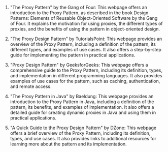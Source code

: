

1. "The Proxy Pattern" by the Gang of Four: This webpage offers an introduction to the Proxy Pattern, as described in the book Design Patterns: Elements of Reusable Object-Oriented Software by the Gang of Four. It explains the motivation for using proxies, the different types of proxies, and the benefits of using the pattern in object-oriented design.

2. "The Proxy Design Pattern" by TutorialsPoint: This webpage provides an overview of the Proxy Pattern, including a definition of the pattern, its different types, and examples of use cases. It also offers a step-by-step guide for implementing the pattern in practical applications.

3. "Proxy Design Pattern" by GeeksforGeeks: This webpage offers a comprehensive guide to the Proxy Pattern, including its definition, types, and implementation in different programming languages. It also provides examples of use cases for the pattern, such as caching, authentication, and remote access.

4. "The Proxy Pattern in Java" by Baeldung: This webpage provides an introduction to the Proxy Pattern in Java, including a definition of the pattern, its benefits, and examples of implementation. It also offers a detailed guide for creating dynamic proxies in Java and using them in practical applications.

5. "A Quick Guide to the Proxy Design Pattern" by DZone: This webpage offers a brief overview of the Proxy Pattern, including its definition, types, and use cases. It also provides links to additional resources for learning more about the pattern and its implementation.